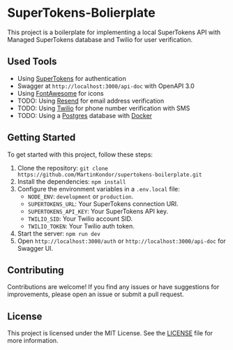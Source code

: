 # SuperTokens-Bolierplate

This project is a boilerplate for implementing a local SuperTokens API with Managed SuperTokens database and Twilio for user verification.

## Used Tools

* Using [SuperTokens](https://supertokens.com/) for authentication
* Swagger at `http://localhost:3000/api-doc` with OpenAPI 3.0
* Using [FontAwesome](https://fontawesome.com/) for icons
* TODO: Using [Resend](https://resend.com/) for email address verification
* TODO: Using [Twilio](https://www.twilio.com/en-us) for phone number verification with SMS
* TODO: Using a [Postgres](https://www.postgresql.org) database with [Docker](https://www.docker.com/)

## Getting Started

To get started with this project, follow these steps:

1. Clone the repository: `git clone https://github.com/MartinKondor/supertokens-boilerplate.git`
2. Install the dependencies: `npm install`
3. Configure the environment variables in a `.env.local` file:
     - `NODE_ENV`: `development` or `production`.
     - `SUPERTOKENS_URL`: Your SuperTokens connection URI.
     - `SUPERTOKENS_API_KEY`: Your SuperTokens API key.
     - `TWILIO_SID`: Your Twilio account SID.
     - `TWILIO_TOKEN`: Your Twilio auth token.
4. Start the server: `npm run dev`
5. Open `http://localhost:3000/auth` or `http://localhost:3000/api-doc` for Swagger UI.

## Contributing

Contributions are welcome! If you find any issues or have suggestions for improvements, please open an issue or submit a pull request.

## License

This project is licensed under the MIT License. See the [LICENSE](LICENSE) file for more information.